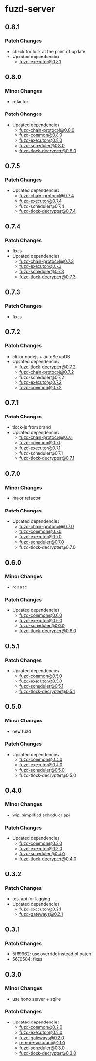 # fuzd-server

## 0.8.1

### Patch Changes

- check for lock at the point of update
- Updated dependencies
  - fuzd-executor@0.8.1

## 0.8.0

### Minor Changes

- refactor

### Patch Changes

- Updated dependencies
  - fuzd-chain-protocol@0.8.0
  - fuzd-common@0.8.0
  - fuzd-executor@0.8.0
  - fuzd-scheduler@0.8.0
  - fuzd-tlock-decrypter@0.8.0

## 0.7.5

### Patch Changes

- Updated dependencies
  - fuzd-chain-protocol@0.7.4
  - fuzd-executor@0.7.4
  - fuzd-scheduler@0.7.4
  - fuzd-tlock-decrypter@0.7.4

## 0.7.4

### Patch Changes

- fixes
- Updated dependencies
  - fuzd-chain-protocol@0.7.3
  - fuzd-executor@0.7.3
  - fuzd-scheduler@0.7.3
  - fuzd-tlock-decrypter@0.7.3

## 0.7.3

### Patch Changes

- fixes

## 0.7.2

### Patch Changes

- cli for nodejs + autoSetupDB
- Updated dependencies
  - fuzd-tlock-decrypter@0.7.2
  - fuzd-chain-protocol@0.7.2
  - fuzd-scheduler@0.7.2
  - fuzd-executor@0.7.2
  - fuzd-common@0.7.2

## 0.7.1

### Patch Changes

- tlock-js from drand
- Updated dependencies
  - fuzd-chain-protocol@0.7.1
  - fuzd-common@0.7.1
  - fuzd-executor@0.7.1
  - fuzd-scheduler@0.7.1
  - fuzd-tlock-decrypter@0.7.1

## 0.7.0

### Minor Changes

- major refactor

### Patch Changes

- Updated dependencies
  - fuzd-chain-protocol@0.7.0
  - fuzd-common@0.7.0
  - fuzd-executor@0.7.0
  - fuzd-scheduler@0.7.0
  - fuzd-tlock-decrypter@0.7.0

## 0.6.0

### Minor Changes

- release

### Patch Changes

- Updated dependencies
  - fuzd-common@0.6.0
  - fuzd-executor@0.6.0
  - fuzd-scheduler@0.6.0
  - fuzd-tlock-decrypter@0.6.0

## 0.5.1

### Patch Changes

- Updated dependencies
  - fuzd-common@0.5.0
  - fuzd-executor@0.5.0
  - fuzd-scheduler@0.5.1
  - fuzd-tlock-decrypter@0.5.1

## 0.5.0

### Minor Changes

- new fuzd

### Patch Changes

- Updated dependencies
  - fuzd-common@0.4.0
  - fuzd-executor@0.4.0
  - fuzd-scheduler@0.5.0
  - fuzd-tlock-decrypter@0.5.0

## 0.4.0

### Minor Changes

- wip: simplified scheduler api

### Patch Changes

- Updated dependencies
  - fuzd-common@0.3.0
  - fuzd-executor@0.3.0
  - fuzd-scheduler@0.4.0
  - fuzd-tlock-decrypter@0.4.0

## 0.3.2

### Patch Changes

- test api for logging
- Updated dependencies
  - fuzd-executor@0.2.1
  - fuzd-gateways@0.2.1

## 0.3.1

### Patch Changes

- 5f69962: use override instead of patch
- 5670584: fixes

## 0.3.0

### Minor Changes

- use hono server + sqlite

### Patch Changes

- Updated dependencies
  - fuzd-common@0.2.0
  - fuzd-executor@0.2.0
  - fuzd-gateways@0.2.0
  - remote-account@0.1.0
  - fuzd-scheduler@0.3.0
  - fuzd-tlock-decrypter@0.3.0
